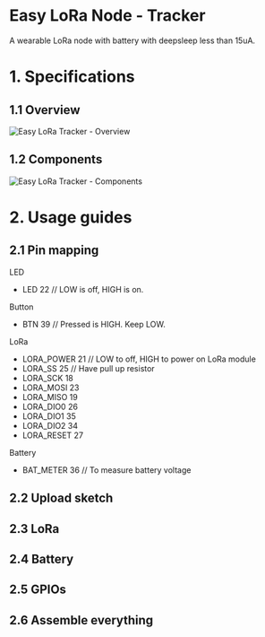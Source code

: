 # Easy LoRa Node - Tracker
A wearable LoRa node with battery with deepsleep less than 15uA.

# 1. Specifications
## 1.1 Overview
![Easy LoRa Tracker - Overview](https://user-images.githubusercontent.com/29994971/104403543-516f5d00-558b-11eb-9928-45658bd5ce4e.jpg)

## 1.2 Components
![Easy LoRa Tracker - Components](https://user-images.githubusercontent.com/29994971/104405468-98f7e800-558f-11eb-816b-1ce77bce26a2.jpg)

# 2. Usage guides
## 2.1 Pin mapping
LED
* LED                   22 // LOW is off, HIGH is on.

Button
* BTN                   39 // Pressed is HIGH. Keep LOW.

LoRa
* LORA_POWER            21 // LOW to off, HIGH to power on LoRa module
* LORA_SS               25 // Have pull up resistor
* LORA_SCK              18
* LORA_MOSI             23
* LORA_MISO             19
* LORA_DIO0             26
* LORA_DIO1             35
* LORA_DIO2             34
* LORA_RESET            27

Battery
* BAT_METER             36 // To measure battery voltage

## 2.2 Upload sketch

## 2.3 LoRa

## 2.4 Battery

## 2.5 GPIOs

## 2.6 Assemble everything
